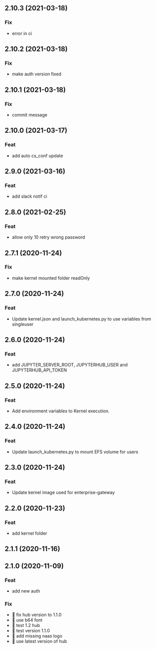 ## 2.10.3 (2021-03-18)

### Fix

- error in ci

## 2.10.2 (2021-03-18)

### Fix

- make auth version fixed

## 2.10.1 (2021-03-18)

### Fix

- commit message

## 2.10.0 (2021-03-17)

### Feat

- add auto cs_conf update

## 2.9.0 (2021-03-16)

### Feat

- add slack notif ci

## 2.8.0 (2021-02-25)

### Feat

- allow only 10 retry wrong password

## 2.7.1 (2020-11-24)

### Fix

- make kernel mounted folder readOnly

## 2.7.0 (2020-11-24)

### Feat

- Update kernel.json and launch_kubernetes.py to use variables from singleuser

## 2.6.0 (2020-11-24)

### Feat

- add JUPYTER_SERVER_ROOT, JUPYTERHUB_USER and JUPYTERHUB_API_TOKEN

## 2.5.0 (2020-11-24)

### Feat

- Add environment variables to Kernel execution.

## 2.4.0 (2020-11-24)

### Feat

- Update launch_kubernetes.py to mount EFS volume for users

## 2.3.0 (2020-11-24)

### Feat

- Update kernel image used for enterprise-gateway

## 2.2.0 (2020-11-23)

### Feat

- add kernel folder

## 2.1.1 (2020-11-16)

## 2.1.0 (2020-11-09)

### Feat

- add new auth

### Fix

- :bug: fix hub version to 1.1.0
- :bug: use b64 font
- :bug: test 1.2 hub
- :bug: test version 1.1.0
- :bug: add missing naas logo
- :bug: use latest version of hub
